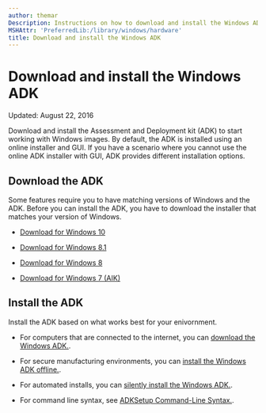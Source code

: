 ```yaml
---
author: themar
Description: Instructions on how to download and install the Windows ADK
MSHAttr: 'PreferredLib:/library/windows/hardware'
title: Download and install the Windows ADK
---
```


# Download and install the Windows ADK 

Updated: August 22, 2016

Download and install the Assessment and Deployment kit (ADK) to start working with Windows images. By default, the ADK is installed using an online installer and GUI. If you have a scenario where you cannot use the online ADK installer with GUI, ADK provides different installation options.

## Download the ADK
Some features require you to have matching versions of Windows and the ADK. Before you can install the ADK, you have to download the installer that matches your version of Windows.

- [Download for Windows 10](https://developer.microsoft.com/en-us/windows/hardware/windows-assessment-deployment-kit)

- [Download for Windows 8.1](https://www.microsoft.com/en-US/download/details.aspx?id=39982)

- [Download for Windows 8](https://www.microsoft.com/en-us/download/details.aspx?id=30652)

- [Download for Windows 7 (AIK)](https://www.microsoft.com/en-us/download/details.aspx?id=5753)

## Install the ADK
Install the ADK based on what works best for your enivornment.

- For computers that are connected to the internet, you can [download the Windows ADK.](https://developer.microsoft.com/en-us/windows/hardware/windows-assessment-deployment-kit).

- For secure manufacturing environments, you can [install the Windows ADK offline.](adk-offline-install.md).

- For automated installs, you can [silently install the Windows ADK.](adk-silent-install.md).

- For command line syntax, see [ADKSetup Command-Line Syntax.](https://technet.microsoft.com/en-us/library/dn621910.aspx).
